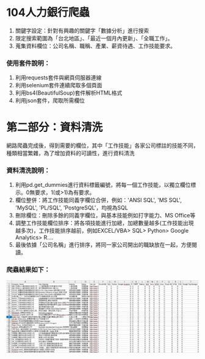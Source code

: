 # 104人力銀行爬蟲
1. 關鍵字設定：針對有興趣的關鍵字「數據分析」進行搜索
2. 限定搜索範圍為「台北地區」、「最近一個月內更新」、「全職工作」。
3. 蒐集資料欄位：公司名稱、職稱、產業、薪資待遇、工作技能要求。

### 使用套件說明：
1. 利用requests套件與網頁伺服器連線
2. 利用selenium套件連續爬取多個頁面
3. 利用bs4(BeautifulSoup)套件解析HTML格式
4. 利用json套件，爬取所需欄位

# 第二部分：資料清洗
網路爬蟲完成後，得到需要的欄位，其中「工作技能」各家公司標註的技能不同，種類相當繁雜，為了增加資料的可讀性，進行資料清洗

### 資料清洗說明：
1. 利用pd.get_dummies進行資料標籤編號，將每一個工作技能，以獨立欄位標示。0無要求，1(或>1)為有要求。
2. 欄位整併：將工作技能同義字欄位合併，例如：'ANSI SQL', 'MS SQL', 'MySQL', 'PL/SQL', 'PostgreSQL'，均視為SQL
3. 刪除欄位：刪除多餘的同義字欄位，與基本技能例如打字能力、MS Office等
4. 調整工作技能欄位排序：將各項技能進行加總，加總數量越多(工作技能出現越多次)，工作技能排序越前，例如EXCEL/VBA> SQL> Python> Google Analytics> R....
5. 最後依據「公司名稱」進行排序，將同一家公司開出的職缺放在一起，方便閱讀。

### 爬蟲結果如下：
![image](https://github.com/PikoLab/WebCrawler_104Company/blob/master/WebCrawler_104company_result.jpg)
